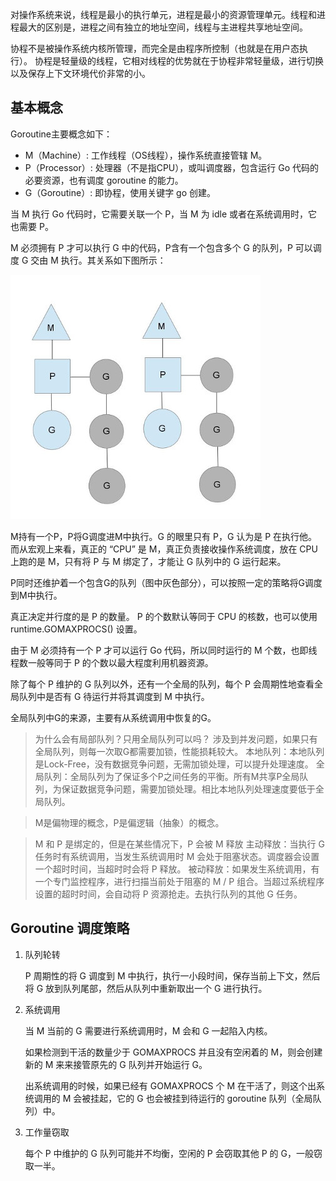 对操作系统来说，线程是最小的执行单元，进程是最小的资源管理单元。线程和进程最大的区别是，进程之间有独立的地址空间，线程与主进程共享地址空间。

协程不是被操作系统内核所管理，而完全是由程序所控制（也就是在用户态执行）。
协程是轻量级的线程，它相对线程的优势就在于协程非常轻量级，进行切换以及保存上下文环境代价非常的小。


## 基本概念


Goroutine主要概念如下：
* M（Machine）: 工作线程（OS线程），操作系统直接管辖 M。
* P（Processor）: 处理器（不是指CPU），或叫调度器，包含运行 Go 代码的必要资源，也有调度 goroutine 的能力。
* G（Goroutine）: 即协程，使用关键字 go 创建。


当 M 执行 Go 代码时，它需要关联一个 P，当 M 为 idle 或者在系统调用时，它也需要 P。

M 必须拥有 P 才可以执行 G 中的代码，P含有一个包含多个 G 的队列，P 可以调度 G 交由 M 执行。其关系如下图所示：

![](images/mpg.jpg)


M持有一个P，P将G调度进M中执行。G 的眼里只有 P，G 认为是 P 在执行他。而从宏观上来看，真正的 “CPU” 是 M，真正负责接收操作系统调度，放在 CPU 上跑的是 M，只有将 P 与 M 绑定了，才能让 G 队列中的 G 运行起来。

P同时还维护着一个包含G的队列（图中灰色部分），可以按照一定的策略将G调度到M中执行。

真正决定并行度的是 P 的数量。
P 的个数默认等同于 CPU 的核数，也可以使用 runtime.GOMAXPROCS() 设置。

由于 M 必须持有一个 P 才可以运行 Go 代码，所以同时运行的 M 个数，也即线程数一般等同于 P 的个数以最大程度利用机器资源。


除了每个 P 维护的 G 队列以外，还有一个全局的队列，每个 P 会周期性地查看全局队列中是否有 G 待运行并将其调度到 M 中执行。

全局队列中G的来源，主要有从系统调用中恢复的G。

>为什么会有局部队列？只用全局队列可以吗？
>涉及到并发问题，如果只有全局队列，则每一次取G都需要加锁，性能损耗较大。
>本地队列：本地队列是Lock-Free，没有数据竞争问题，无需加锁处理，可以提升处理速度。
>全局队列：全局队列为了保证多个P之间任务的平衡。所有M共享P全局队列，为保证数据竞争问题，需要加锁处理。相比本地队列处理速度要低于全局队列。

>M是偏物理的概念，P是偏逻辑（抽象）的概念。

> M 和 P 是绑定的，但是在某些情况下，P 会被 M 释放
> 主动释放：当执行 G 任务时有系统调用，当发生系统调用时 M 会处于阻塞状态。调度器会设置一个超时时间，当超时时会将 P 释放。
> 被动释放：如果发生系统调用，有一个专门监控程序，进行扫描当前处于阻塞的 M / P 组合。当超过系统程序设置的超时时间，会自动将 P 资源抢走。去执行队列的其他 G 任务。

## Goroutine 调度策略

1. 队列轮转

    P 周期性的将 G 调度到 M 中执行，执行一小段时间，保存当前上下文，然后将 G 放到队列尾部，然后从队列中重新取出一个 G 进行执行。


2. 系统调用

    当 M 当前的 G 需要进行系统调用时，M 会和 G 一起陷入内核。

    如果检测到干活的数量少于 GOMAXPROCS 并且没有空闲着的 M，则会创建新的 M 来来接管原先的 G 队列并开始运行 G。

    出系统调用的时候，如果已经有 GOMAXPROCS 个 M 在干活了，则这个出系统调用的 M 会被挂起，它的 G 也会被挂到待运行的 goroutine 队列（全局队列）中。

3. 工作量窃取

    每个 P 中维护的 G 队列可能并不均衡，空闲的 P 会窃取其他 P 的 G，一般窃取一半。